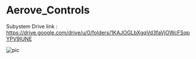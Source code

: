 # Aerove_Controls
Subystem Drive link : https://drive.google.com/drive/u/0/folders/1KAJOGLbXgqVd3faVjOWcFSqpYPV9lUNE 

![pic](https://drive.google.com/file/d/1bcFZL8oyes6nREbEUzA-oBiQDLsKtS2R/view?usp=sharing)
